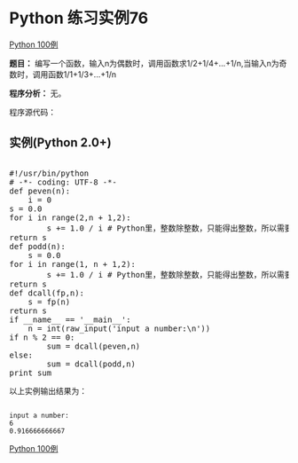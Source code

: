 Python 练习实例76
=============

 [Python 100例](python-100-examples.md)


 **题目：** 编写一个函数，输入n为偶数时，调用函数求1/2+1/4+...+1/n,当输入n为奇数时，调用函数1/1+1/3+...+1/n

 **程序分析：** 无。

 程序源代码：

  实例(Python 2.0+)
---------------

 <pre>

#!/usr/bin/python
# -*- coding: UTF-8 -*-
def peven(n):
    i = 0
s = 0.0
for i in range(2,n + 1,2):
        s += 1.0 / i # Python里，整数除整数，只能得出整数，所以需要使用 浮点数 1.0
return s
def podd(n):
    s = 0.0
for i in range(1, n + 1,2):
        s += 1.0 / i # Python里，整数除整数，只能得出整数，所以需要使用 浮点数 1.0
return s
def dcall(fp,n):
    s = fp(n)
return s
if __name__ == '__main__':
    n = int(raw_input('input a number:\n'))
if n % 2 == 0:
        sum = dcall(peven,n)
else:
        sum = dcall(podd,n)
print sum
</pre>

  以上实例输出结果为：


```

input a number:
6
0.916666666667

```

 [Python 100例](python-100-examples.md)
